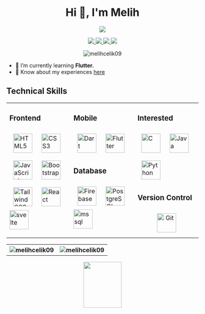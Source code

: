 <h1 align="center">
  Hi 👋, I'm Melih 
</h1>

<p align="center">  
  <img src="https://user-images.githubusercontent.com/68864968/190638579-d3827751-6986-4494-a322-addcfca914f2.gif">
</p>
<p align="center">
  <a href="https://linkedin.com/in/melihcelik09">
    <img
      src="https://img.shields.io/badge/LinkedIn-0077B5?style=for-the-badge&logo=linkedin&logoColor=white"
    /> </a
  ><a href="mailto:melihcelikcodes@gmail.com">
    <img
      src="https://img.shields.io/badge/mail-c14438?style=for-the-badge&logo=Gmail&logoColor=white&link=mailto:melihcelikcodes@gmail.com"
    />
  </a>
  <a href="https://www.instagram.com/melihcelik48/">
    <img
      src="https://img.shields.io/badge/Instagram-E4405F?style=for-the-badge&logo=instagram&logoColor=white"
    />
  </a>
  <a href="https://twitter.com/melihclk48">
    <img
      src="https://img.shields.io/badge/Twitter-1DA1F2?style=for-the-badge&logo=twitter&logoColor=white"
    />
  </a>
</p>

<p align="center">
  <img
    src="https://komarev.com/ghpvc/?username=melihcelik09&label=Profile%20views&color=0e75b6&style=flat"
    alt="melihcelik09"
  />
</p>

- 🌱 I’m currently learning **Flutter.**
- 📄 Know about my experiences [here](https://www.canva.com/design/DAFJrHOA8lk/oXbM9JTbU0nJqN_neWplVQ/view?utm_content=DAFJrHOA8lk&utm_campaign=designshare&utm_medium=link&utm_source=publishsharelink)

## Technical Skills  
<table align="center"><tr><td valign="top" width="33%">



### Frontend  
<div>  
<a href="https://en.wikipedia.org/wiki/HTML5" target="_blank"><img style="margin: 10px" src="https://profilinator.rishav.dev/skills-assets/html5-original-wordmark.svg" alt="HTML5" height="50" /></a>  
<a href="https://www.w3schools.com/css/" target="_blank"><img style="margin: 10px" src="https://profilinator.rishav.dev/skills-assets/css3-original-wordmark.svg" alt="CSS3" height="50" /></a>  
<a href="https://www.javascript.com/" target="_blank"><img style="margin: 10px" src="https://profilinator.rishav.dev/skills-assets/javascript-original.svg" alt="JavaScript" height="50" /></a>  
<a href="https://getbootstrap.com/docs/3.4/javascript/" target="_blank"><img style="margin: 10px" src="https://profilinator.rishav.dev/skills-assets/bootstrap-plain.svg" alt="Bootstrap" height="50" /></a>  
<a href="https://www.tailwindcss.com/" target="_blank"><img style="margin: 10px" src="https://profilinator.rishav.dev/skills-assets/tailwindcss.svg" alt="Tailwind CSS" height="50" /></a>  
<a href="https://reactjs.org/" target="_blank"><img style="margin: 10px" src="https://profilinator.rishav.dev/skills-assets/react-original-wordmark.svg" alt="React" height="50" /></a>  
<a href="https://svelte.dev" target="_blank" rel="noreferrer"> <img src="https://upload.wikimedia.org/wikipedia/commons/1/1b/Svelte_Logo.svg" alt="svelte" height="50"/> </a>
</div>

</td><td valign="top" width="33%">



### Mobile  
<div>  
<a href="https://dart.dev/" target="_blank"><img style="margin: 10px" src="https://profilinator.rishav.dev/skills-assets/dartlang-icon.svg" alt="Dart" height="50" /></a>  
<a href="https://flutter.dev/" target="_blank"><img style="margin: 10px" src="https://profilinator.rishav.dev/skills-assets/flutterio-icon.svg" alt="Flutter" height="50" /></a>  
</div>  



### Database  
<div>  
<a href="https://firebase.google.com/" target="_blank"><img style="margin: 10px" src="https://profilinator.rishav.dev/skills-assets/firebase.png" alt="Firebase" height="50" /></a>  
<a href="https://www.postgresql.org/" target="_blank"><img style="margin: 10px" src="https://profilinator.rishav.dev/skills-assets/postgresql-original-wordmark.svg" alt="PostgreSQL" height="50" /></a>  
<a href="https://www.microsoft.com/en-us/sql-server" target="_blank" rel="noreferrer"> <img src="https://www.svgrepo.com/show/303229/microsoft-sql-server-logo.svg" alt="mssql" height="50"/> </a>
</div>

</td><td valign="top" width="33%">



### Interested  
<div>  
<a href="https://www.cprogramming.com/" target="_blank"><img style="margin: 10px" src="https://profilinator.rishav.dev/skills-assets/c-original.svg" alt="C" height="50" /></a>  
<a href="https://www.java.com/" target="_blank"><img style="margin: 10px" src="https://profilinator.rishav.dev/skills-assets/java-original-wordmark.svg" alt="Java" height="50" /></a>  
<a href="https://www.python.org/" target="_blank"><img style="margin: 10px" src="https://profilinator.rishav.dev/skills-assets/python-original.svg" alt="Python" height="50" /></a>  
</div>  



### Version Control  
<div align="center">  
<a href="https://github.com/" target="_blank"><img style="margin: 10px" src="https://profilinator.rishav.dev/skills-assets/git-scm-icon.svg" alt="Git" height="50" /></a>  
</div>

</td></tr></table>  

<table align="center">
  <tr>
    <th>
      <img
        src="https://github-readme-stats.vercel.app/api?username=melihcelik09&show_icons=true&locale=en&hide=contribs,issues&theme=github_dark&hide_border=true"
        alt="melihcelik09"
      />
    </th>
    <th>
      <img
        src="https://github-readme-stats.vercel.app/api/top-langs?username=melihcelik09&show_icons=true&locale=en&layout=compact&theme=github_dark&hide_border=true"
        alt="melihcelik09"
      />
    </th>
  </tr>
</table>
<p align="center"> 
   <img src="https://user-images.githubusercontent.com/68864968/150693984-728ffac4-4f23-4fb2-9a7a-e7c5752eebbe.png" width="100" height="120"/>
</p>
